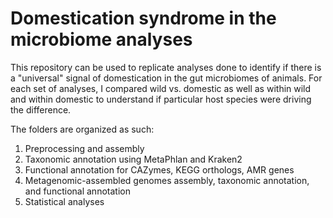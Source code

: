 # Domestication syndrome in the microbiome analyses

This repository can be used to replicate analyses done to identify if there is a "universal" signal of domestication in the gut microbiomes of animals. For each set of analyses, I compared wild vs. domestic as well as within wild and within domestic to understand if particular host species were driving the difference.

The folders are organized as such:
1. Preprocessing and assembly
3. Taxonomic annotation using MetaPhlan and Kraken2
4. Functional annotation for CAZymes, KEGG orthologs, AMR genes
5. Metagenomic-assembled genomes assembly, taxonomic annotation, and functional annotation
6. Statistical analyses

   
